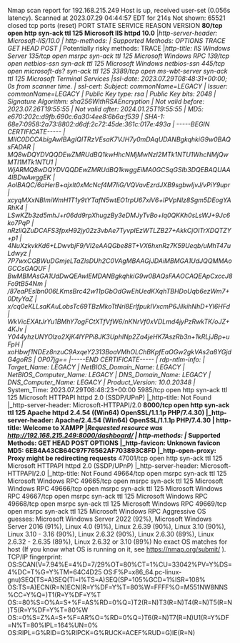 Nmap scan report for 192.168.215.249
Host is up, received user-set (0.056s latency).
Scanned at 2023.07.29 04:44:57 EDT for 214s
Not shown: 65521 closed tcp ports (reset)
PORT      STATE SERVICE       REASON          VERSION
**80/tcp    open  http          syn-ack ttl 125 Microsoft IIS httpd 10.0**
|_http-server-header: Microsoft-IIS/10.0
| http-methods: 
|   Supported Methods: OPTIONS TRACE GET HEAD POST
|_  Potentially risky methods: TRACE
|_http-title: IIS Windows Server
135/tcp   open  msrpc         syn-ack ttl 125 Microsoft Windows RPC
139/tcp   open  netbios-ssn   syn-ack ttl 125 Microsoft Windows netbios-ssn
445/tcp   open  microsoft-ds? syn-ack ttl 125
3389/tcp  open  ms-wbt-server syn-ack ttl 125 Microsoft Terminal Services
|_ssl-date: 2023.07.29T08:48:31+00:00; 0s from scanner time.
| ssl-cert: Subject: commonName=LEGACY
| Issuer: commonName=LEGACY
| Public Key type: rsa
| Public Key bits: 2048
| Signature Algorithm: sha256WithRSAEncryption
| Not valid before: 2023.07.26T19:55:55
| Not valid after:  2024.01.25T19:55:55
| MD5:   e670:202c:d9fb:690c:6a30:4ee8:6b6a:f539
| SHA-1: 68e7:0958:2a73:8802:d6df:2c72:45de:361c:017e:493a
| -----BEGIN CERTIFICATE-----
| MIIC0DCCAbigAwIBAgIQITRzVEsaK7VJH7y0mDAqUDANBgkqhkiG9w0BAQsFADAR
| MQ8wDQYDVQQDEwZMRUdBQ1kwHhcNMjMwNzI2MTk1NTU1WhcNMjQwMTI1MTk1NTU1
| WjARMQ8wDQYDVQQDEwZMRUdBQ1kwggEiMA0GCSqGSIb3DQEBAQUAA4IBDwAwggEK
| AoIBAQC/6aHerB+ajxlt0xMcNcf4M7IiG/VQVavEzrdJXB9sgbwIjvJ/vPiY9upr
| xcyqMXxNBlmiWmH1T1y9tYTafN5wtEO1rpU67xiV6+lPVpNlz8Sgm5DEogYARhK4
| LSwKZb3zd5mhJ+r06dd9rpXhugzBy3eDMJyTvBo+lq0QKKh0sLsWJ+9Jc6ko7PqP
| nRzliQZuDCAFS3fpxH92jy02z3vbAe7TyvpIEzWTLZB27+AkkCjOITrXDQTZY+p1
| 4NuXzkvkKd6+LDwvbjF9/Vl2eAAQGbe88T+VX6hxnRz7K59Ueqb/uMhT47uLdwyz
| 7P7wxCGBWuDGmjeLTaZlsDUh2C0VAgMBAAGjJDAiMBMGA1UdJQQMMAoGCCsGAQUF
| BwMBMAsGA1UdDwQEAwIEMDANBgkqhkiG9w0BAQsFAAOCAQEApCxccJ8Fo9tB54Nm
| /87eaPEslbn006LKmsBrc42w11pGbOdGwEhUedKXqhTBHDoUqb6ezWm7+0DtyYaZ
| x/cq0eKLLsaKAuLobsTc69TBzMkoTtNri8ErlfpukIVxcmP6JilkihNhD+YI6HFd
| WkVicEXAtJrYu1BMhY7ogFCtXTfVfW6/nKNrVf0xVDLmd4jyPzRwkTK/oJZ+4KJv
| Y044yhzUNYOlzo2XjK4lYPPi8JK3UphINp2Za4jeHK7AszRb3n+1kRLjJBp+uFpH
| xoHbwf1NDEz8nzuC9AxqeY2313BoaVMhOLChBKpfEaOGw2gkVAs2a8YGjdG4goRS
| OP07jg==
|_-----END CERTIFICATE-----
| rdp-ntlm-info: 
|   Target_Name: LEGACY
|   NetBIOS_Domain_Name: LEGACY
|   NetBIOS_Computer_Name: LEGACY
|   DNS_Domain_Name: LEGACY
|   DNS_Computer_Name: LEGACY
|   Product_Version: 10.0.20348
|_  System_Time: 2023.07.29T08:48:23+00:00
5985/tcp  open  http          syn-ack ttl 125 Microsoft HTTPAPI httpd 2.0 (SSDP/UPnP)
|_http-title: Not Found
|_http-server-header: Microsoft-HTTPAPI/2.0
**8000/tcp  open  http          syn-ack ttl 125 Apache httpd 2.4.54 ((Win64) OpenSSL/1.1.1p PHP/7.4.30)
|_http-server-header: Apache/2.4.54 (Win64) OpenSSL/1.1.1p PHP/7.4.30
| http-title: Welcome to XAMPP
|_Requested resource was ****<http://192.168.215.249:8000/dashboard/>****
| http-methods: 
|_  Supported Methods: GET HEAD POST OPTIONS
|_http-favicon: Unknown favicon MD5: 6EB4A43CB64C97F76562AF703893C8FD
|_http-open-proxy: Proxy might be redirecting requests**
47001/tcp open  http          syn-ack ttl 125 Microsoft HTTPAPI httpd 2.0 (SSDP/UPnP)
|_http-server-header: Microsoft-HTTPAPI/2.0
|_http-title: Not Found
49664/tcp open  msrpc         syn-ack ttl 125 Microsoft Windows RPC
49665/tcp open  msrpc         syn-ack ttl 125 Microsoft Windows RPC
49666/tcp open  msrpc         syn-ack ttl 125 Microsoft Windows RPC
49667/tcp open  msrpc         syn-ack ttl 125 Microsoft Windows RPC
49668/tcp open  msrpc         syn-ack ttl 125 Microsoft Windows RPC
49669/tcp open  msrpc         syn-ack ttl 125 Microsoft Windows RPC
Aggressive OS guesses: Microsoft Windows Server 2022 (92%), Microsoft Windows Server 2016 (91%), Linux 4.0 (91%), Linux 2.6.39 (90%), Linux 3.10 (90%), Linux 3.10 - 3.16 (90%), Linux 2.6.32 (90%), Linux 2.6.30 (89%), Linux 2.6.32 - 2.6.35 (89%), Linux 2.6.32 or 3.10 (89%)
No exact OS matches for host (If you know what OS is running on it, see <https://nmap.org/submit/> ).
TCP/IP fingerprint:
OS:SCAN(V=7.94%E=4%D=7/29%OT=80%CT=1%CU=33042%PV=Y%DS=4%DC=T%G=Y%TM=64C4D25
OS:F%P=x86_64.pc-linux-gnu)SEQ(TS=A)SEQ(TI=I%TS=A)SEQ(SP=105%GCD=1%ISR=108%
OS:TS=A)ECN(R=N)ECN(R=Y%DF=Y%T=80%W=FFFF%O=M551NW8NNS%CC=Y%Q=)T1(R=Y%DF=Y%T
OS:=80%S=O%A=S+%F=AS%RD=0%Q=)T2(R=N)T3(R=N)T4(R=N)T5(R=N)T5(R=Y%DF=Y%T=80%W
OS:=0%S=Z%A=S+%F=AR%O=%RD=0%Q=)T6(R=N)T7(R=N)U1(R=Y%DF=N%T=80%IPL=164%UN=0%
OS:RIPL=G%RID=G%RIPCK=G%RUCK=ACEF%RUD=G)IE(R=N)

